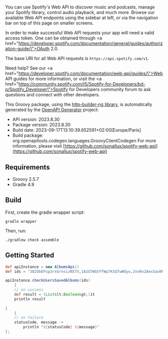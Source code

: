 # 

You can use Spotify's Web API to discover music and podcasts, manage your Spotify library, control audio playback, and much more. Browse our available Web API endpoints using the sidebar at left, or via the navigation bar on top of this page on smaller screens.

In order to make successful Web API requests your app will need a valid access token. One can be obtained through <a href=\"https://developer.spotify.com/documentation/general/guides/authorization-guide/\">OAuth 2.0</a>.

The base URI for all Web API requests is `https://api.spotify.com/v1`.

Need help? See our <a href=\"https://developer.spotify.com/documentation/web-api/guides/\">Web API guides</a> for more information, or visit the <a href=\"https://community.spotify.com/t5/Spotify-for-Developers/bd-p/Spotify_Developer\">Spotify for Developers community forum</a> to ask questions and connect with other developers.


This Groovy package, using the [http-builder-ng library](https://http-builder-ng.github.io/http-builder-ng/), is automatically generated by the [OpenAPI Generator](https://openapi-generator.tech) project:

- API version: 2023.8.30
- Package version: 2023.8.30
- Build date: 2023-09-17T13:10:39.652591+02:00[Europe/Paris]
- Build package: org.openapitools.codegen.languages.GroovyClientCodegen
For more information, please visit [https://github.com/sonallux/spotify-web-api](https://github.com/sonallux/spotify-web-api)

## Requirements

* Groovy 2.5.7
* Gradle 4.9

## Build

First, create the gradle wrapper script:

```
gradle wrapper
```

Then, run:

```
./gradlew check assemble
```

## Getting Started


```groovy
def apiInstance = new AlbumsApi()
def ids = "382ObEPsp2rxGrnsizN5TX,1A2GTWGtFfWp7KSQTwWOyo,2noRn2Aes5aoNVsU6iWThc" // String | 

apiInstance.checkUsersSavedAlbums(ids)
    {
    // on success
    def result = (List&lt;Boolean&gt;)it
    println result
    
}
    {
    // on failure
    statusCode, message ->
        println "${statusCode} ${message}"
};
```

